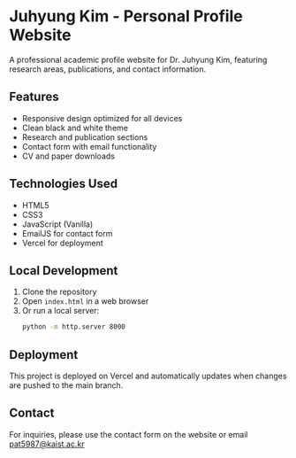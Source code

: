 # Juhyung Kim - Personal Profile Website

A professional academic profile website for Dr. Juhyung Kim, featuring research areas, publications, and contact information.

## Features

- Responsive design optimized for all devices
- Clean black and white theme
- Research and publication sections
- Contact form with email functionality
- CV and paper downloads

## Technologies Used

- HTML5
- CSS3
- JavaScript (Vanilla)
- EmailJS for contact form
- Vercel for deployment

## Local Development

1. Clone the repository
2. Open `index.html` in a web browser
3. Or run a local server:
   ```bash
   python -m http.server 8000
   ```

## Deployment

This project is deployed on Vercel and automatically updates when changes are pushed to the main branch.

## Contact

For inquiries, please use the contact form on the website or email pat5987@kaist.ac.kr
